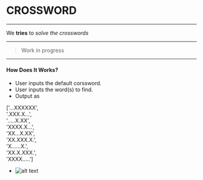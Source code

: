# CROSSWORD
___

We **tries** to _solve the crosswords_ 

___

>Work in progress

___

#### How Does It Works?

* User inputs the default corssword.
 * User inputs the word(s) to find.
* Output as 
 
 ['...XXXXXX',  
  '.XXX.X...',  
  '.....X.XX',  
  'XXXX.X...',  
  'XX...X.XX',  
  'XX.XXX.X.',  
  'X......X.',  
  'XX.X.XXX.',  
  'XXXX.....'] 
 
 * ![alt text](https://i.stack.imgur.com/ofiXW.png "Solved Crossword")
